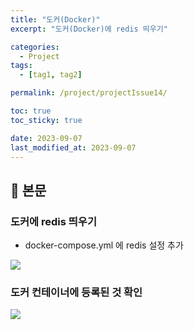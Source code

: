 ```yaml
---
title: "도커(Docker)"
excerpt: "도커(Docker)에 redis 띄우기"

categories:
  - Project
tags:
  - [tag1, tag2]

permalink: /project/projectIssue14/

toc: true
toc_sticky: true

date: 2023-09-07
last_modified_at: 2023-09-07
---
```


## 🔎 본문

### 도커에 redis 띄우기
- docker-compose.yml 에 redis 설정 추가
<img src="https://github.com/HUFSjlee/HUFSjlee.github.io/assets/67497759/7a50e3e6-b0a6-4ce6-b52c-448aef40b158/">

### 도커 컨테이너에 등록된 것 확인
<img src="https://github.com/HUFSjlee/stadiumManager-backend/assets/67497759/9e9fb9a5-3c1f-44b5-b368-820f3f345c3f">
